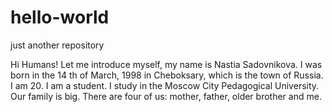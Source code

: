 # hello-world
just another repository

Hi Humans!
Let me introduce myself, my name is Nastia Sadovnikova. I was born in the 14 th of March, 1998 in Cheboksary, which is the town of Russia. I am 20. I am a student. I study in the Moscow City Pedagogical University. Our family is big. There are four of us: mother, father, older brother and me.
